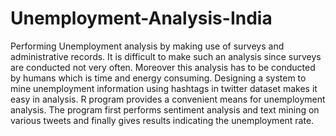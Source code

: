 # Unemployment-Analysis-India
Performing Unemployment analysis by making use of surveys and administrative records. It is difficult to make such an analysis since surveys are conducted not very often.
Moreover this analysis has to be conducted by humans which is time and energy consuming.
Designing a system to mine unemployment information using hashtags in twitter dataset makes it easy in analysis. R program provides a convenient means for
unemployment analysis. The program first performs sentiment analysis and text mining on
various tweets and finally gives results indicating the unemployment rate.
